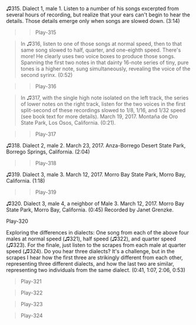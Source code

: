 ♫315. Dialect 1, male 1. Listen to a number of his songs excerpted
from several hours of recording, but realize that your ears can't begin
to hear the details. Those details emerge only when songs are slowed
down. (3:14)

>>Play-315

>In ♫316, listen to one of those songs at normal speed, then to
that same song slowed to half, quarter, and one-eighth speed. There's
more! He clearly uses two voice boxes to produce those songs. Spanning
the first two notes in that dainty 16-note series of tiny, pure tones is
a higher note, sung simultaneously, revealing the voice of the second
syrinx. (0:52)

>>Play-316

>In ♫317, with the single high note isolated on the left
track, the series of lower notes on the right track, listen for the two
voices in the first split-second of these recordings slowed to 1/8,
1/16, and 1/32 speed (see book text for more details). March 19, 2017.
Montaña de Oro State Park, Los Osos, California. (0:21).

>>Play-317

♫318. Dialect 2, male 2. March 23, 2017. Anza-Borrego Desert State
Park, Borrego Springs, California. (2:04)

>>Play-318

♫319. Dialect 3, male 3. March 12, 2017. Morro Bay State Park, Morro
Bay, California. (1:18)

>>Play-319

♫320. Dialect 3, male 4, a neighbor of Male 3. March 12, 2017. Morro
Bay State Park, Morro Bay, California. (0:45) Recorded by Janet
Grenzke.

Play-320

Exploring the differences in dialects: One song from each of the above
four males at normal speed (♫321), half speed (♫322), and
quarter speed (♫323). For the finale, just listen to the scrapes
from each male at quarter speed (♫324). Do you hear three dialects?
It's a challenge, but in the scrapes I hear how the first three are
strikingly different from each other, representing three different
dialects, and how the last two are similar, representing two individuals
from the same dialect. (0:41, 1:07, 2:06, 0:53)

>Play-321

>Play-322

>Play-323

>Play-324
